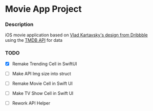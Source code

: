 # Movie App Project

### Description
iOS movie application based on [Vlad Kartavsky's design from Dribbble](https://dribbble.com/shots/9955876-Skeuomorph-Movie-App) using the [TMDB API](https://developer.themoviedb.org/docs) for data

### TODO
- [x] Remake Trending Cell in SwiftUI
- [ ] Make API Img size into struct
- [ ] Remake Movie Cell in Swift UI
- [ ] Make TV Show Cell in Swift UI
- [ ] Rework API Helper


